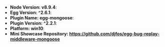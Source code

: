 <!--
Thank you for reporting an issue.

1. It's RECOMMENDED to submit PR for typo or tiny bug fix.
2. If this's a FEATURE request, please provide: details, pseudo codes if necessary.
3. If this's a BUG, please provide: course repetition, error log and configuration. Fill in as much of the template below as you're able.
4. It will be nice to use `egg-init --type=simple bug` to provide a mini GitHub repository which can reproduce the issue.

感谢您向我们反馈问题。

1. 提交问题前，请先阅读 https://eggjs.org/zh-cn/faq.html
2. 我们推荐如果是小问题（错别字修改，小的 bug fix）直接提交 PR。
3. 如果是一个新需求，请提供：详细需求描述，最好是有伪代码实现。
4. 如果是一个 BUG，请提供：复现步骤，错误日志以及相关配置，并尽量填写下面的模板中的条目。
5. 如果可以，请使用 `egg-init --type=simple bug` 提供一个最小可复现的代码仓库，方便我们排查问题。
6. 扩展阅读：[如何向开源项目提交无法解答的问题](https://zhuanlan.zhihu.com/p/25795393)
-->

* **Node Version: v8.9.4**:
* **Egg Version: ^2.6.1**:
* **Plugin Name: egg-mongoose**:
* **Plugin Version: ^2.2.1**:
* **Platform: win10**:
* **Mini Showcase Repository: https://github.com/djfos/egg-bug-replay-middleware-mongoose**

<!-- Enter your issue details below this comment. -->

